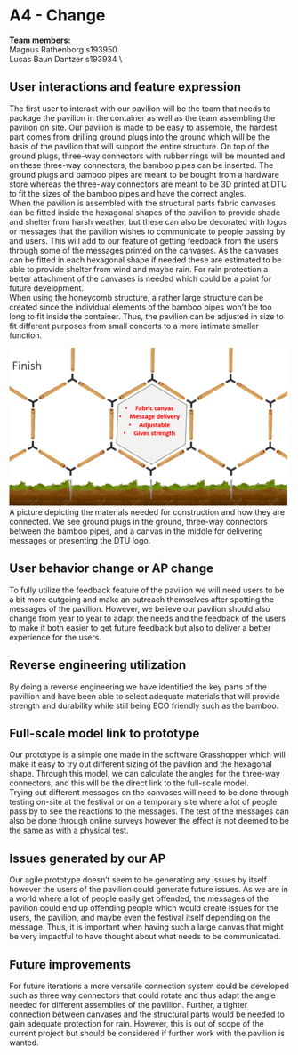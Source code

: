 # A4 - Change

**Team members:** \
Magnus Rathenborg s193950 \
Lucas Baun Dantzer s193934 \

## User interactions and feature expression
The first user to interact with our pavilion will be the team that needs to package the pavilion in the container as well as the team assembling the pavilion on site. Our pavilion is made to be easy to assemble, the hardest part comes from drilling ground plugs into the ground which will be the basis of the pavilion that will support the entire structure. On top of the ground plugs, three-way connectors with rubber rings will be mounted and on these three-way connectors, the bamboo pipes can be inserted. The ground plugs and bamboo pipes are meant to be bought from a hardware store whereas the three-way connectors are meant to be 3D printed at DTU to fit the sizes of the bamboo pipes and have the correct angles. \
When the pavilion is assembled with the structural parts fabric canvases can be fitted inside the hexagonal shapes of the pavilion to provide shade and shelter from harsh weather, but these can also be decorated with logos or messages that the pavilion wishes to communicate to people passing by and users. This will add to our feature of getting feedback from the users through some of the messages printed on the canvases. As the canvases can be fitted in each hexagonal shape if needed these are estimated to be able to provide shelter from wind and maybe rain. For rain protection a better attachment of the canvases is needed which could be a point for future development. \
When using the honeycomb structure, a rather large structure can be created since the individual elements of the bamboo pipes won’t be too long to fit inside the container. Thus, the pavilion can be adjusted in size to fit different purposes from small concerts to a more intimate smaller function. 

<img src="../Images/A4.png" width="500"/> \
A picture depicting the materials needed for construction and how they are connected. We see ground plugs in the ground, three-way connectors between the bamboo pipes, and a canvas in the middle for delivering messages or presenting the DTU logo.

## User behavior change or AP change
To fully utilize the feedback feature of the pavilion we will need users to be a bit more outgoing and make an outreach themselves after spotting the messages of the pavilion. However, we believe our pavilion should also change from year to year to adapt the needs and the feedback of the users to make it both easier to get future feedback but also to deliver a better experience for the users.

## Reverse engineering utilization
By doing a reverse engineering we have identified the key parts of the pavillion and have been able to select adequate materials that will provide strength and durability while still being ECO friendly such as the bamboo.

## Full-scale model link to prototype
Our prototype is a simple one made in the software Grasshopper which will make it easy to try out different sizing of the pavilion and the hexagonal shape. Through this model, we can calculate the angles for the three-way connectors, and this will be the direct link to the full-scale model. \
Trying out different messages on the canvases will need to be done through testing on-site at the festival or on a temporary site where a lot of people pass by to see the reactions to the messages. The test of the messages can also be done through online surveys however the effect is not deemed to be the same as with a physical test.

## Issues generated by our AP
Our agile prototype doesn’t seem to be generating any issues by itself however the users of the pavilion could generate future issues. As we are in a world where a lot of people easily get offended, the messages of the pavilion could end up offending people which would create issues for the users, the pavilion, and maybe even the festival itself depending on the message. Thus, it is important when having such a large canvas that might be very impactful to have thought about what needs to be communicated.

## Future improvements
For future iterations a more versatile connection system could be developed such as three way connectors that could rotate and thus adapt the angle needed for different assemblies of the pavillion. Further, a tighter connection between canvases and the structural parts would be needed to gain adequate protection for rain. However, this is out of scope of the current project but should be considered if further work with the pavilion is wanted.
